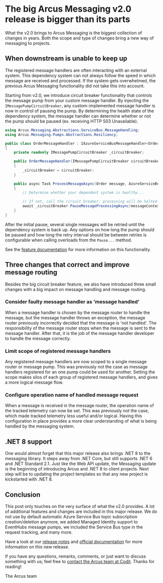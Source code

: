# The big Arcus Messaging v2.0 release is bigger than its parts
What the v2.0 brings to Arcus Messaging is the biggest collection of changes in years. Both the scope and type of changes bring a new way of messaging to projects.

## When downstream is unable to keep up
The registered message handlers are often interacting with an external system. This dependency system can not always follow the speed in which message are received and processed. If the system gets overwhelmed, the previous Arcus Messaging functionality did not take this into account.

Starting from v2.0, we introduce circuit breaker functionality that controls the message pump from your custom message handler. By injecting the `IMessagePumpCircuitBreaker`, any custom-implemented message handler is now in control of pausing the pump. By determining the health state of the dependency system, the message handler can determine whether or not the pump should be paused (ex. receiving  HTTP 503 Unavailable).

```csharp
using Arcus.Messaging.Abstractions.ServiceBus.MessageHandling;
using Arcus.Messaging.Pumps.Abstractions.Resiliency;

public class OrderMessageHandler : IAzureServiceBusMessageHandler<Order>
{
    private readonly IMessagePumpCircuitBreaker _circuitBreaker;

    public OrderMessageHandler(IMessagePumpCircuitBreaker circuitBreaker)
    {
        _circuitBreaker = circuitBreaker;
    }

    public async Task ProcessMessageAsync(Order message, AzureServiceBusMessageContext messageContext, ...)
    {
        // Determine whether your dependent system is healthy...

        // If not, call the circuit breaker, processing will be halted temporarily.
        await _circuitBreaker.PauseMessageProcessingAsync(messageContext.JobId);
    }
}
```

After the initial pause, several single messages will be retried until the dependency system is back up. Any options on how long the pump should be paused and how long the retry interval should be between retries is configurable when calling overloads from the `Pause...` method.

See the [feature documentation](https://messaging.arcus-azure.net/Features/general-messaging) for more information on this functionality.

## Three changes that correct and improve message routing
Besides the big circuit breaker feature, we also have introduced three small changes with a big impact on message handling and message routing. 

### Consider faulty message handler as 'message handled'
When a message handler is chosen by the message router to handle the message, but the message handler throws an exception, the message router previously incorrectly decided that the message is 'not handled'. The responsibility of the message router stops when the message is sent to the message handler. After that, it is the job of the message handler developer to handle the message correctly.

### Limit scope of registered message handlers
Any registered message handlers are now scoped to a single message router or message pump. This was previously not the case as message handlers registered for an one pump could be used for another. Setting the scope makes silos of each group of registered message handlers, and gives a more logical message flow.

### Configure operation name of handled message request
When a message is received in the message router, the operation name of the tracked telemetry can now be set. This was previously not the case, which made tracked telemetry less useful and/or logical. Having this configuration in place provides a more clear understanding of what is being handled by the messaging system.

## .NET 8 support
One would almost forget that this major release also brings .NET 8 to the messaging library. It steps away from .NET Core, but still supports .NET 6 and .NET Standard 2.1. Just like the Web API update, the Messaging update is the beginning of introducing Arcus and .NET 8 to client projects. Next step will be to updating the project templates so that any new project is kickstarted with .NET 8.

## Conclusion
This post only touches on the very surface of what the v2.0 provides. A lot of additional features and changes are included in this major release. We do not use by default automatic Azure Service Bus topic subscription creation/deletion anymore, we added Managed Identity support to EventHubs message pumps, we included the Service Bus type in the request tracking, and many more.

Have a look at our [release notes](https://github.com/arcus-azure/arcus.messaging/releases/tag/v2.0.0) and [official documentation](https://messaging.arcus-azure.net/) for more information on this new release.

If you have any questions, remarks, comments, or just want to discuss something with us; feel free to [contact the Arcus team at Codit](https://github.com/arcus-azure/arcus.messaging/issues/new/choose).
Thanks for reading!

The Arcus team

